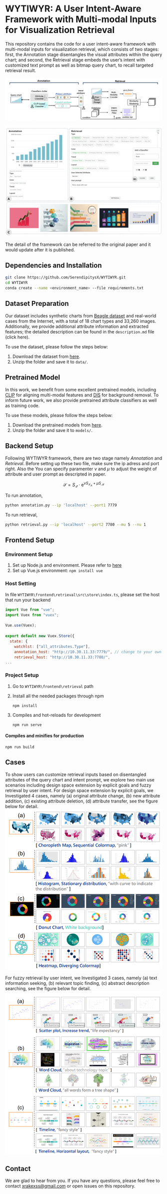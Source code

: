 # **WYTIWYR:** A User Intent-Aware Framework with Multi-modal Inputs for Visualization Retrieval

This repository contains the code for a user intent-aware framework with multi-modal inputs for visualization retrieval, which consists of two stages: first, the Annotation stage disentangles the visual attributes within the query chart; and second, the Retrieval stage embeds the user’s intent with customized text prompt as well as bitmap query chart, to recall targeted retrieval result. 

![figure/tmpB3B5.png](figure/tmpB3B5.png)

![figure/tmpF7CB.png](figure/tmpF7CB.png)

The detail of the framework can be referred to the original paper and it would update after it is published.         

## **Dependencies and Installation**

```bash
git clone https://github.com/SerendipitysX/WYTIWYR.git
cd WYTIWYR
conda create --name <environment_name> --file requirements.txt
```

## **Dataset Preparation**

Our dataset includes synthetic charts from [Beagle dataset](https://homes.cs.washington.edu/~leibatt/beagle.html) and real-world cases from the Internet, with a total of 18 chart types and 33,260 images. Additionally, we provide additional attribute information and extracted features; the detailed description can be found in the `description.md` file (click here).

To use the dataset, please follow the steps below:

1. Download the dataset from [here](https://drive.google.com/drive/folders/1pkwgMYNz0OgsjZO0C3LkiJEGEUE7UJYx?usp=share_link).
2. Unzip the folder and save it to `data/`.

## Pretrained Model

In this work, we benefit from some excellent pretrained models, including [CLIP](https://github.com/openai/CLIP) for aligning multi-modal features and [DIS](https://github.com/xuebinqin/DIS) for background removal. To inform future work, we also provide pretrained attribute classifiers as well as training code.

To use these models, please follow the steps below:

1. Download the pretrained models from [here](https://drive.google.com/drive/folders/1o-VFpRX7wmBgeVXQ75lAOOoj5bLh8s5Y?usp=share_link).
2. Unzip the folder and save it to `models/`.

## Backend Setup

Following WYTIWYR framework, there are two stage namely *Annotation* and *Retrieval*. Before settng up these two file, make sure the ip adress and port right. Also the You can specify paramenter $\nu$ and $\mu$ to adjust the weight of attribute and user prompt as descripted in paper.

$$
\mathcal{S} = S_{\mathcal{Q}} \cdot \text{e}^{\nu  S_{\mathcal{I}_A} +\mu  S_{\mathcal{M}}}
$$

To run annotation, 

```bash
python annotation.py --ip 'localhost' --port1 7779
```

To run retrieval,

```bash
python retrieval.py --ip 'localhost' --port2 7780 --mu 5 --nu 1 
```

## Frontend Setup

### Environment Setup

1.  Set up Node.js and  environment. Please refer to [here](https://www.digitalocean.com/community/tutorials/node-js-environment-setup-node-js-installation)
2.  Set up Vue.js environment:  `npm install vue`

### Host Setting

In file `WYTIWYR\frontend\retrieval\src\store\index.ts`, please set the host that run your backend

```js
import Vue from "vue";
import Vuex from "vuex";

Vue.use(Vuex);

export default new Vuex.Store({
  state: {
    watchlst: ["all_attributes.Type"],
    annotation_host: "http://10.30.11.33:7779/", // change to your own hosts
    retrieval_host: "http://10.30.11.33:7780/",
...
```

### Project Setup

1. Go to `WYTIWYR\frontend\retrieval` path

2. Install all the needed packages through npm

   ```
   npm install
   ```

3. Compiles and hot-reloads for development

   ```
   npm run serve
   ```

#### Compiles and minifies for production

```
npm run build
```

## Cases

To show users can customize retrieval inputs based on disentangled attributes of the query chart and intent prompt, we explore two main use scenarios including design space extension by explicit goals and fuzzy retrieval by user intent. For design space extension by explicit goals, we Investigated 4 cases, namely (a) original attribute change, (b) new attribute addition, (c) existing attribute deletion, (d) attribute transfer, see the figure below for detail. 
![figure/tmp1FB9.png](figure/tmp1FB9.png)

For fuzzy retrieval by user intent, we Investigated 3 cases, namely (a) text information seeking, (b) relevant topic finding, (c) abstract description searching, see the figure below for detail.
![figure/tmp3611.png](figure/tmp3611.png)

## **Contact**

We are glad to hear from you. If you have any questions, please feel free to contact [xrakexss@gmail.com](mailto:xrakexss@gmail.com) or open issues on this repository.
